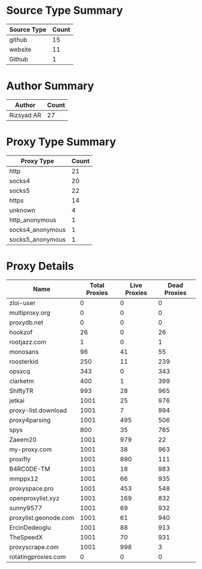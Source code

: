 # Source Type Summary

| Source Type | Count |
|-------------|-------|
| github | 15 |
| website | 11 |
| Github | 1 |


# Author Summary

| Author | Count |
|--------|-------|
| Rizsyad AR | 27 |


# Proxy Type Summary

| Proxy Type | Count |
|------------|-------|
| http | 21 |
| socks4 | 20 |
| socks5 | 22 |
| https | 14 |
| unknown | 4 |
| http_anonymous | 1 |
| socks4_anonymous | 1 |
| socks5_anonymous | 1 |


# Proxy Details

| Name | Total Proxies | Live Proxies | Dead Proxies |
|------|---------------|--------------|---------------|
| zloi-user | 0 | 0 | 0 |
| multiproxy.org | 0 | 0 | 0 |
| proxydb.net | 0 | 0 | 0 |
| hookzof | 26 | 0 | 26 |
| rootjazz.com | 1 | 0 | 1 |
| monosans | 96 | 41 | 55 |
| roosterkid | 250 | 11 | 239 |
| opsxcq | 343 | 0 | 343 |
| clarketm | 400 | 1 | 399 |
| ShiftyTR | 993 | 28 | 965 |
| jetkai | 1001 | 25 | 976 |
| proxy-list.download | 1001 | 7 | 994 |
| proxy4parsing | 1001 | 495 | 506 |
| spys | 800 | 35 | 765 |
| Zaeem20 | 1001 | 979 | 22 |
| my-proxy.com | 1001 | 38 | 963 |
| proxifly | 1001 | 890 | 111 |
| B4RC0DE-TM | 1001 | 18 | 983 |
| mmppx12 | 1001 | 66 | 935 |
| proxyspace.pro | 1001 | 453 | 548 |
| openproxylist.xyz | 1001 | 169 | 832 |
| sunny9577 | 1001 | 69 | 932 |
| proxylist.geonode.com | 1001 | 61 | 940 |
| ErcinDedeoglu | 1001 | 88 | 913 |
| TheSpeedX | 1001 | 70 | 931 |
| proxyscrape.com | 1001 | 998 | 3 |
| rotatingproxies.com | 0 | 0 | 0 |

